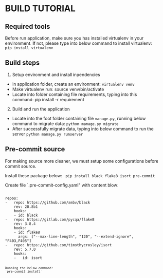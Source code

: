 
# BUILD TUTORIAL

## Required tools  
Before run application, make sure you has installed virtualenv in your environment. If not, please type into below command to install virtualenv:  `pip install virtualenv`

## Build steps
1. Setup environment and install inpendencies
* In application folder, create an environment: `virtualenv venv`
* Make virtualenv run: source venv/bin/activate
* Locate into folder containing file requirements, typing into this command: pip install -r requirement

2. Build and run the application
* Locate into the foot folder containing file `manage.py`, running below command to migrate data:
		`python manage.py migrate`
* After successfully migrate data, typing into below command to run the server
		`python manage.py runserver`

## Pre-commit source

For making source more cleaner, we must setup some configurations before commit source.

Install these package below:
` pip install black flake8 isort pre-commit`

Create file `.pre-commit-config.yaml" with content blow:

<pre><code>
repos:
-   repo: https://github.com/ambv/black
    rev: 20.8b1
    hooks:
    - id: black
-   repo: https://gitlab.com/pycqa/flake8
    rev: 3.8.4
    hooks:
    - id: flake8
      args: ["--max-line-length", "120", "--extend-ignore", "F403,F405"]
-   repo: https://github.com/timothycrosley/isort
    rev: 5.7.0
    hooks:
    -   id: isort
<code><pre>

Running the below command:
`pre-commit install`





